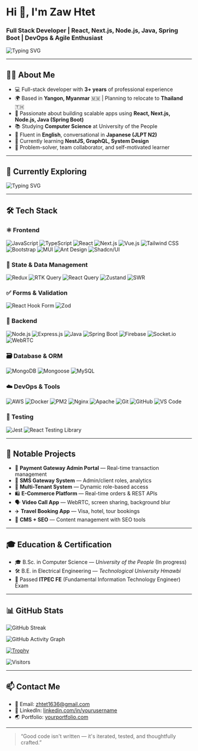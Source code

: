 # Hi 👋, I'm Zaw Htet

### Full Stack Developer | React, Next.js, Node.js, Java, Spring Boot | DevOps & Agile Enthusiast

![Typing SVG](https://readme-typing-svg.demolab.com?font=Fira+Code&pause=1000&width=500&lines=Frontend+%2F+Backend+Engineer;Full+Stack+JavaScript+Developer;React+%2B+Next.js+%2B+Spring+Boot;Always+Learning+New+Tech+%F0%9F%9A%80)


---

## 👨‍💻 About Me

- 💻 Full-stack developer with **3+ years** of professional experience  
- 🌍 Based in **Yangon, Myanmar** 🇲🇲 | Planning to relocate to **Thailand** 🇹🇭  
- 🔧 Passionate about building scalable apps using **React, Next.js, Node.js, Java (Spring Boot)**  
- 📚 Studying **Computer Science** at University of the People  
- 💬 Fluent in **English**, conversational in **Japanese (JLPT N2)**  
- 🌱 Currently learning **NestJS, GraphQL, System Design**  
- 🧠 Problem-solver, team collaborator, and self-motivated learner  

---

## 🤖 Currently Exploring

![Typing SVG](https://readme-typing-svg.demolab.com?font=Fira+Code&pause=1000&width=500&lines=Learning+about+AI+%F0%9F%94%96;Machine+Learning+%F0%9F%92%BB;Deep+Learning+%F0%9F%94%8A;Large+Language+Models+%F0%9F%A7%A0+like+ChatGPT)

---

## 🛠️ Tech Stack

### ⚛️ Frontend
![JavaScript](https://img.shields.io/badge/JavaScript-F7DF1E?style=flat-square&logo=javascript&logoColor=black)
![TypeScript](https://img.shields.io/badge/TypeScript-3178C6?style=flat-square&logo=typescript)
![React](https://img.shields.io/badge/React-61DAFB?style=flat-square&logo=react)
![Next.js](https://img.shields.io/badge/Next.js-000000?style=flat-square&logo=next.js)
![Vue.js](https://img.shields.io/badge/Vue.js-4FC08D?style=flat-square&logo=vue.js)
![Tailwind CSS](https://img.shields.io/badge/Tailwind_CSS-38B2AC?style=flat-square&logo=tailwind-css)
![Bootstrap](https://img.shields.io/badge/Bootstrap-7952B3?style=flat-square&logo=bootstrap)
![MUI](https://img.shields.io/badge/MUI-007FFF?style=flat-square&logo=mui)
![Ant Design](https://img.shields.io/badge/Ant_Design-1677FF?style=flat-square&logo=ant-design)
![Shadcn/UI](https://img.shields.io/badge/Shadcn/UI-8B5CF6?style=flat-square&logo=radix-ui)

### 🧠 State & Data Management
![Redux](https://img.shields.io/badge/Redux-764ABC?style=flat-square&logo=redux)
![RTK Query](https://img.shields.io/badge/RTK_Query-FF4154?style=flat-square&logo=redux)
![React Query](https://img.shields.io/badge/React_Query-FF4154?style=flat-square&logo=react-query)
![Zustand](https://img.shields.io/badge/Zustand-000000?style=flat-square&logo=react)
![SWR](https://img.shields.io/badge/SWR-000000?style=flat-square&logo=vercel)

### ✅ Forms & Validation
![React Hook Form](https://img.shields.io/badge/React_Hook_Form-EC5990?style=flat-square&logo=reacthookform)
![Zod](https://img.shields.io/badge/Zod-8B5CF6?style=flat-square&logo=zod)

### 🔧 Backend
![Node.js](https://img.shields.io/badge/Node.js-339933?style=flat-square&logo=node.js)
![Express.js](https://img.shields.io/badge/Express.js-000000?style=flat-square&logo=express)
![Java](https://img.shields.io/badge/Java-007396?style=flat-square&logo=java)
![Spring Boot](https://img.shields.io/badge/Spring_Boot-6DB33F?style=flat-square&logo=spring)
![Firebase](https://img.shields.io/badge/Firebase-FFCA28?style=flat-square&logo=firebase)
![Socket.io](https://img.shields.io/badge/Socket.io-010101?style=flat-square&logo=socket.io)
![WebRTC](https://img.shields.io/badge/WebRTC-333333?style=flat-square&logo=webrtc)

### 🗃️ Database & ORM
![MongoDB](https://img.shields.io/badge/MongoDB-47A248?style=flat-square&logo=mongodb)
![Mongoose](https://img.shields.io/badge/Mongoose-800000?style=flat-square&logo=mongoose)
![MySQL](https://img.shields.io/badge/MySQL-4479A1?style=flat-square&logo=mysql)

### ☁️ DevOps & Tools
![AWS](https://img.shields.io/badge/AWS-232F3E?style=flat-square&logo=amazon-aws)
![Docker](https://img.shields.io/badge/Docker-2496ED?style=flat-square&logo=docker)
![PM2](https://img.shields.io/badge/PM2-2B037A?style=flat-square&logo=npm)
![Nginx](https://img.shields.io/badge/Nginx-009639?style=flat-square&logo=nginx)
![Apache](https://img.shields.io/badge/Apache-D22128?style=flat-square&logo=apache)
![Git](https://img.shields.io/badge/Git-F05032?style=flat-square&logo=git)
![GitHub](https://img.shields.io/badge/GitHub-181717?style=flat-square&logo=github)
![VS Code](https://img.shields.io/badge/VS_Code-007ACC?style=flat-square&logo=visual-studio-code)

### 🧪 Testing
![Jest](https://img.shields.io/badge/Jest-C21325?style=flat-square&logo=jest)
![React Testing Library](https://img.shields.io/badge/React_Testing_Library-E33332?style=flat-square&logo=testing-library)

---

## 🧩 Notable Projects

- 🔐 **Payment Gateway Admin Portal** — Real-time transaction management  
- 📨 **SMS Gateway System** — Admin/client roles, analytics  
- 🏢 **Multi-Tenant System** — Dynamic role-based access  
- 🛍 **E-Commerce Platform** — Real-time orders & REST APIs  
- 🗣 **Video Call App** — WebRTC, screen sharing, background blur  
- ✈️ **Travel Booking App** — Visa, hotel, tour bookings  
- 🧾 **CMS + SEO** — Content management with SEO tools  

---

## 🎓 Education & Certification

- 🎓 B.Sc. in Computer Science — *University of the People* (In progress)  
- 🛠 B.E. in Electrical Engineering — *Technological University Hmawbi*  
- 🧠 Passed **ITPEC FE** (Fundamental Information Technology Engineer) Exam  

---
## 📊 GitHub Stats


![GitHub Streak](https://streak-stats.demolab.com?user=ZawHtet-142520&theme=radical&hide_border=false)

![GitHub Activity Graph](https://github-readme-activity-graph.vercel.app/graph?username=ZawHtet-142520&theme=react-dark&hide_border=false)

[![Trophy](https://github-profile-trophy.vercel.app/?username=ZawHtet-142520&theme=onedark&row=1&margin-w=15)](https://github.com/ryo-ma/github-profile-trophy)

![Visitors](https://komarev.com/ghpvc/?username=ZawHtet-142520&label=Profile%20views&color=0e75b6&style=flat)


---

## 📫 Contact Me

- 📧 Email: [zhtet1636@gmail.com](mailto:zhtet1636@gmail.com)  
- 💼 LinkedIn: [linkedin.com/in/yourusername](https://linkedin.com/in/yourusername)  
- 🌏 Portfolio: [yourportfolio.com](https://yourportfolio.com)  

---

> “Good code isn't written — it's iterated, tested, and thoughtfully crafted.”
